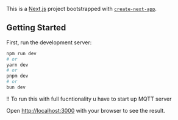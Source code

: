This is a [Next.js](https://nextjs.org) project bootstrapped with [`create-next-app`](https://nextjs.org/docs/app/api-reference/cli/create-next-app).

## Getting Started

First, run the development server:

```bash
npm run dev
# or
yarn dev
# or
pnpm dev
# or
bun dev
```
!! To run this with full fucntionality u have to start up MQTT server

Open [http://localhost:3000](http://localhost:3000) with your browser to see the result.


